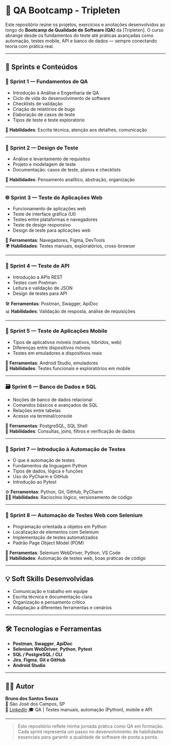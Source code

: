 # 📘 QA Bootcamp - Tripleten

Este repositório reúne os projetos, exercícios e anotações desenvolvidos ao longo do **Bootcamp de Qualidade de Software (QA)** da [Tripleten]. O curso abrange desde os fundamentos do teste até práticas avançadas como automação, testes mobile, API e banco de dados — sempre conectando teoria com prática real.

---

## 🏁 Sprints e Conteúdos

### 🧩 Sprint 1 — Fundamentos de QA

- Introdução à Análise e Engenharia de QA  
- Ciclo de vida do desenvolvimento de software  
- Checklists de validação  
- Criação de relatórios de bugs  
- Elaboração de casos de teste  
- Tipos de teste e teste exploratório  

🔧 **Habilidades**: Escrita técnica, atenção aos detalhes, comunicação

---

### 🧠 Sprint 2 — Design de Teste

- Análise e levantamento de requisitos  
- Projeto e modelagem de teste  
- Documentação: casos de teste, planos e checklists  

📑 **Habilidades**: Pensamento analítico, abstração, organização

---

### 🌐 Sprint 3 — Teste de Aplicações Web

- Funcionamento de aplicações web  
- Teste de interface gráfica (UI)  
- Testes entre plataformas e navegadores  
- Teste de design responsivo  
- Design de teste para aplicações web  

🧪 **Ferramentas**: Navegadores, Figma, DevTools  
🌍 **Habilidades**: Testes manuais, exploratórios, cross-browser

---

### 🔌 Sprint 4 — Teste de API

- Introdução a APIs REST  
- Testes com Postman  
- Leitura e validação de JSON  
- Design de testes para API  

🛠️ **Ferramentas**: Postman, Swagger, ApiDoc  
📊 **Habilidades**: Validação de resposta, análise de requisições

---

### 📱 Sprint 5 — Teste de Aplicações Mobile

- Tipos de aplicativos móveis (nativos, híbridos, web)  
- Diferenças entre dispositivos móveis  
- Testes em emuladores e dispositivos reais  

📲 **Ferramentas**: Android Studio, emuladores  
🧠 **Habilidades**: Testes funcionais e exploratórios em mobile

---

### 🗃️ Sprint 6 — Banco de Dados e SQL

- Noções de banco de dados relacional  
- Comandos básicos e avançados de SQL  
- Relações entre tabelas  
- Acesso via terminal/console  

🧮 **Ferramentas**: PostgreSQL, SQL Shell  
📁 **Habilidades**: Consultas, joins, filtros e verificação de dados

---

### 🤖 Sprint 7 — Introdução à Automação de Testes

- O que é automação de testes  
- Fundamentos da linguagem Python  
- Tipos de dados, lógica e funções  
- Uso do PyCharm e GitHub  
- Introdução ao Pytest  

⚙️ **Ferramentas**: Python, Git, GitHub, PyCharm  
🧑‍💻 **Habilidades**: Raciocínio lógico, versionamento de código

---

### 🧪 Sprint 8 — Automação de Testes Web com Selenium

- Programação orientada a objetos em Python  
- Localização de elementos com Selenium  
- Implementação de testes automatizados  
- Padrão Page Object Model (POM)  

🧰 **Ferramentas**: Selenium WebDriver, Python, VS Code  
🚀 **Habilidades**: Automação de testes web, boas práticas de código

---

## 💡 Soft Skills Desenvolvidas

- Comunicação e trabalho em equipe  
- Escrita técnica e documentação clara  
- Organização e pensamento crítico  
- Adaptação a diferentes ferramentas e cenários

---

## 🛠️ Tecnologias e Ferramentas

- **Postman**, **Swagger**, **ApiDoc**  
- **Selenium WebDriver**, **Python**, **Pytest**  
- **SQL / PostgreSQL / CLI**  
- **Jira**, **Figma**, **Git e GitHub**  
- **Android Studio**

---

## 👨‍💻 Autor

**Bruno dos Santos Souza**  
📍 São José dos Campos, SP  
🔗 [LinkedIn]([https://www.linkedin.com/in/bruno-dos-santos-souza/](https://www.linkedin.com/in/brunoss97))  
🎓 QA | Testes manuais, automação (Python), mobile e API

---

> Este repositório reflete minha jornada prática como QA em formação. Cada sprint representa um passo no desenvolvimento de habilidades essenciais para garantir a qualidade de software de ponta a ponta.
